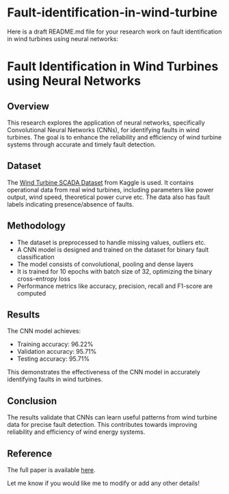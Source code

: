 # Fault-identification-in-wind-turbine

Here is a draft README.md file for your research work on fault identification in wind turbines using neural networks:

# Fault Identification in Wind Turbines using Neural Networks

## Overview
This research explores the application of neural networks, specifically Convolutional Neural Networks (CNNs), for identifying faults in wind turbines. The goal is to enhance the reliability and efficiency of wind turbine systems through accurate and timely fault detection.

## Dataset
The [Wind Turbine SCADA Dataset](https://www.kaggle.com/datasets/berkerisen/wind-turbine-scada-dataset) from Kaggle is used. It contains operational data from real wind turbines, including parameters like power output, wind speed, theoretical power curve etc. The data also has fault labels indicating presence/absence of faults.

## Methodology
- The dataset is preprocessed to handle missing values, outliers etc. 
- A CNN model is designed and trained on the dataset for binary fault classification
- The model consists of convolutional, pooling and dense layers
- It is trained for 10 epochs with batch size of 32, optimizing the binary cross-entropy loss
- Performance metrics like accuracy, precision, recall and F1-score are computed
  
## Results
The CNN model achieves:
- Training accuracy: 96.22%
- Validation accuracy: 95.71%
- Testing accuracy: 95.71%

This demonstrates the effectiveness of the CNN model in accurately identifying faults in wind turbines.

## Conclusion
The results validate that CNNs can learn useful patterns from wind turbine data for precise fault detection. This contributes towards improving reliability and efficiency of wind energy systems.

## Reference
The full paper is available [here](22MCA1065_FullPaper.docx).

Let me know if you would like me to modify or add any other details!
